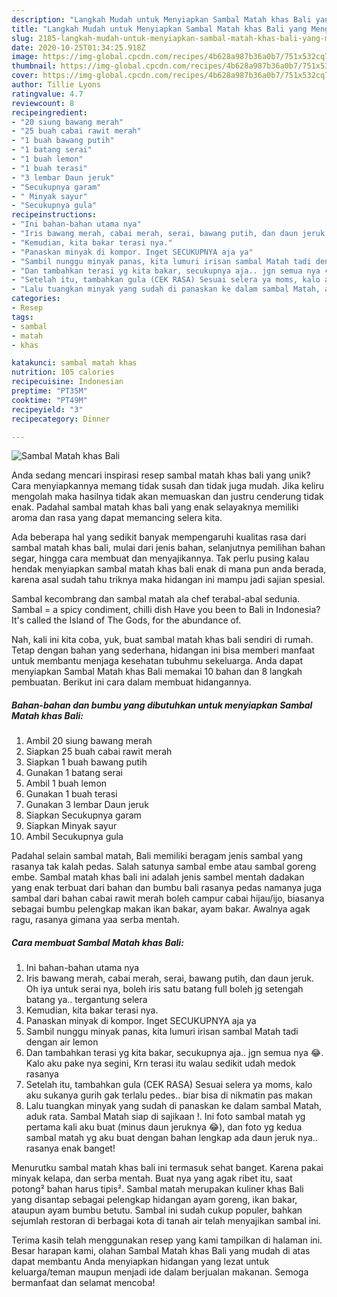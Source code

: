 ```yaml
---
description: "Langkah Mudah untuk Menyiapkan Sambal Matah khas Bali yang Menggugah Selera"
title: "Langkah Mudah untuk Menyiapkan Sambal Matah khas Bali yang Menggugah Selera"
slug: 2185-langkah-mudah-untuk-menyiapkan-sambal-matah-khas-bali-yang-menggugah-selera
date: 2020-10-25T01:34:25.918Z
image: https://img-global.cpcdn.com/recipes/4b628a987b36a0b7/751x532cq70/sambal-matah-khas-bali-foto-resep-utama.jpg
thumbnail: https://img-global.cpcdn.com/recipes/4b628a987b36a0b7/751x532cq70/sambal-matah-khas-bali-foto-resep-utama.jpg
cover: https://img-global.cpcdn.com/recipes/4b628a987b36a0b7/751x532cq70/sambal-matah-khas-bali-foto-resep-utama.jpg
author: Tillie Lyons
ratingvalue: 4.7
reviewcount: 8
recipeingredient:
- "20 siung bawang merah"
- "25 buah cabai rawit merah"
- "1 buah bawang putih"
- "1 batang serai"
- "1 buah lemon"
- "1 buah terasi"
- "3 lembar Daun jeruk"
- "Secukupnya garam"
- " Minyak sayur"
- "Secukupnya gula"
recipeinstructions:
- "Ini bahan-bahan utama nya"
- "Iris bawang merah, cabai merah, serai, bawang putih, dan daun jeruk. Oh iya untuk serai nya, boleh iris satu batang full boleh jg setengah batang ya.. tergantung selera"
- "Kemudian, kita bakar terasi nya."
- "Panaskan minyak di kompor. Inget SECUKUPNYA aja ya"
- "Sambil nunggu minyak panas, kita lumuri irisan sambal Matah tadi dengan air lemon"
- "Dan tambahkan terasi yg kita bakar, secukupnya aja.. jgn semua nya 😂. Kalo aku pake nya segini, Krn terasi itu walau sedikit udah medok rasanya"
- "Setelah itu, tambahkan gula (CEK RASA) Sesuai selera ya moms, kalo aku sukanya gurih gak terlalu pedes.. biar bisa di nikmatin pas makan"
- "Lalu tuangkan minyak yang sudah di panaskan ke dalam sambal Matah, aduk rata. Sambal Matah siap di sajikaan !. Ini foto sambal matah yg pertama kali aku buat (minus daun jeruknya 😂), dan foto yg kedua sambal matah yg aku buat dengan bahan lengkap ada daun jeruk nya.. rasanya enak banget!"
categories:
- Resep
tags:
- sambal
- matah
- khas

katakunci: sambal matah khas 
nutrition: 105 calories
recipecuisine: Indonesian
preptime: "PT35M"
cooktime: "PT49M"
recipeyield: "3"
recipecategory: Dinner

---
```



![Sambal Matah khas Bali](https://img-global.cpcdn.com/recipes/4b628a987b36a0b7/751x532cq70/sambal-matah-khas-bali-foto-resep-utama.jpg)

Anda sedang mencari inspirasi resep sambal matah khas bali yang unik? Cara menyiapkannya memang tidak susah dan tidak juga mudah. Jika keliru mengolah maka hasilnya tidak akan memuaskan dan justru cenderung tidak enak. Padahal sambal matah khas bali yang enak selayaknya memiliki aroma dan rasa yang dapat memancing selera kita.

Ada beberapa hal yang sedikit banyak mempengaruhi kualitas rasa dari sambal matah khas bali, mulai dari jenis bahan, selanjutnya pemilihan bahan segar, hingga cara membuat dan menyajikannya. Tak perlu pusing kalau hendak menyiapkan sambal matah khas bali enak di mana pun anda berada, karena asal sudah tahu triknya maka hidangan ini mampu jadi sajian spesial.

Sambal kecombrang dan sambal matah ala chef terabal-abal sedunia. Sambal = a spicy condiment, chilli dish Have you been to Bali in Indonesia? It&#39;s called the Island of The Gods, for the abundance of.


Nah, kali ini kita coba, yuk, buat sambal matah khas bali sendiri di rumah. Tetap dengan bahan yang sederhana, hidangan ini bisa memberi manfaat untuk membantu menjaga kesehatan tubuhmu sekeluarga. Anda dapat menyiapkan Sambal Matah khas Bali memakai 10 bahan dan 8 langkah pembuatan. Berikut ini cara dalam membuat hidangannya.

<!--inarticleads1-->

##### Bahan-bahan dan bumbu yang dibutuhkan untuk menyiapkan Sambal Matah khas Bali:

1. Ambil 20 siung bawang merah
1. Siapkan 25 buah cabai rawit merah
1. Siapkan 1 buah bawang putih
1. Gunakan 1 batang serai
1. Ambil 1 buah lemon
1. Gunakan 1 buah terasi
1. Gunakan 3 lembar Daun jeruk
1. Siapkan Secukupnya garam
1. Siapkan  Minyak sayur
1. Ambil Secukupnya gula


Padahal selain sambal matah, Bali memiliki beragam jenis sambal yang rasanya tak kalah pedas. Salah satunya sambal embe atau sambal goreng embe. Sambal matah khas bali ini adalah jenis sambel mentah dadakan yang enak terbuat dari bahan dan bumbu bali rasanya pedas namanya juga sambal dari bahan cabai rawit merah boleh campur cabai hijau/ijo, biasanya sebagai bumbu pelengkap makan ikan bakar, ayam bakar. Awalnya agak ragu, rasanya gimana yaa serba mentah. 

<!--inarticleads2-->

##### Cara membuat Sambal Matah khas Bali:

1. Ini bahan-bahan utama nya
1. Iris bawang merah, cabai merah, serai, bawang putih, dan daun jeruk. Oh iya untuk serai nya, boleh iris satu batang full boleh jg setengah batang ya.. tergantung selera
1. Kemudian, kita bakar terasi nya.
1. Panaskan minyak di kompor. Inget SECUKUPNYA aja ya
1. Sambil nunggu minyak panas, kita lumuri irisan sambal Matah tadi dengan air lemon
1. Dan tambahkan terasi yg kita bakar, secukupnya aja.. jgn semua nya 😂. Kalo aku pake nya segini, Krn terasi itu walau sedikit udah medok rasanya
1. Setelah itu, tambahkan gula (CEK RASA) Sesuai selera ya moms, kalo aku sukanya gurih gak terlalu pedes.. biar bisa di nikmatin pas makan
1. Lalu tuangkan minyak yang sudah di panaskan ke dalam sambal Matah, aduk rata. Sambal Matah siap di sajikaan !. Ini foto sambal matah yg pertama kali aku buat (minus daun jeruknya 😂), dan foto yg kedua sambal matah yg aku buat dengan bahan lengkap ada daun jeruk nya.. rasanya enak banget!


Menurutku sambal matah khas bali ini termasuk sehat banget. Karena pakai minyak kelapa, dan serba mentah. Buat nya yang agak ribet itu, saat potong² bahan harus tipis². Sambal matah merupakan kuliner khas Bali yang disantap sebagai pelengkap hidangan ayam goreng, ikan bakar, ataupun ayam bumbu betutu. Sambal ini sudah cukup populer, bahkan sejumlah restoran di berbagai kota di tanah air telah menyajikan sambal ini. 

Terima kasih telah menggunakan resep yang kami tampilkan di halaman ini. Besar harapan kami, olahan Sambal Matah khas Bali yang mudah di atas dapat membantu Anda menyiapkan hidangan yang lezat untuk keluarga/teman maupun menjadi ide dalam berjualan makanan. Semoga bermanfaat dan selamat mencoba!
